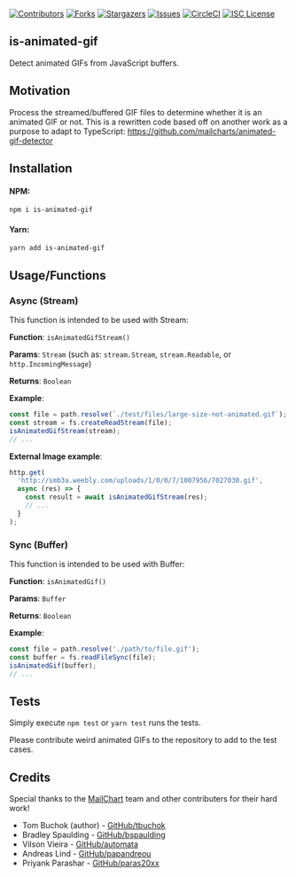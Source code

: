 [![Contributors][contributors-shield]][contributors-url]
[![Forks][forks-shield]][forks-url]
[![Stargazers][stars-shield]][stars-url]
[![Issues][issues-shield]][issues-url]
[![CircleCI][circleci-shield]][circleci-url]
[![ISC License][license-shield]][license-url]

[contributors-shield]: https://img.shields.io/github/contributors/HypernovaTX/is-animated-gif.svg
[contributors-url]: https://github.com/HypernovaTX/is-animated-gif/graphs/contributors
[forks-shield]: https://img.shields.io/github/forks/HypernovaTX/is-animated-gif.svg
[forks-url]: https://github.com/HypernovaTX/is-animated-gif/network/members
[stars-shield]: https://img.shields.io/github/stars/HypernovaTX/is-animated-gif.svg
[stars-url]: https://github.com/HypernovaTX/is-animated-gif/stargazers
[circleci-shield]: https://circleci.com/gh/HypernovaTX/is-animated-gif/tree/master.svg?style=shield
[circleci-url]: https://circleci.com/gh/HypernovaTX/is-animated-gif/tree/master
[issues-shield]: https://img.shields.io/github/issues/HypernovaTX/is-animated-gif.svg
[issues-url]: https://github.com/HypernovaTX/is-animated-gif/issues
[license-shield]: https://img.shields.io/github/license/HypernovaTX/is-animated-gif.svg
[license-url]: https://github.com/HypernovaTX/is-animated-gif/blob/master/LICENSE

## is-animated-gif

Detect animated GIFs from JavaScript buffers.

## Motivation

Process the streamed/buffered GIF files to determine whether it is an animated GIF or not. This is a rewritten code based off on another work as a purpose to adapt to TypeScript: https://github.com/mailcharts/animated-gif-detector

## Installation

#### NPM:

`npm i is-animated-gif`

#### Yarn:

`yarn add is-animated-gif`

## Usage/Functions

### Async (Stream)

This function is intended to be used with Stream:

**Function**: `isAnimatedGifStream()`

**Params**: `Stream` (such as: `stream.Stream`, `stream.Readable`, or `http.IncomingMessage`)

**Returns**: `Boolean`

**Example**:

```ts
const file = path.resolve(`./test/files/large-size-not-animated.gif`);
const stream = fs.createReadStream(file);
isAnimatedGifStream(stream);
// ...
```

**External Image example**:

```ts
http.get(
  'http://smb3a.weebly.com/uploads/1/0/0/7/1007956/7027030.gif',
  async (res) => {
    const result = await isAnimatedGifStream(res);
    // ...
  }
);
```

### Sync (Buffer)

This function is intended to be used with Buffer:

**Function**: `isAnimatedGif()`

**Params**: `Buffer`

**Returns**: `Boolean`

**Example**:

```ts
const file = path.resolve('./path/to/file.gif');
const buffer = fs.readFileSync(file);
isAnimatedGif(buffer);
// ...
```

## Tests

Simply execute `npm test` or `yarn test` runs the tests.

Please contribute weird animated GIFs to the repository to add to the test cases.

## Credits

Special thanks to the [MailChart](https://github.com/mailcharts) team and other contributers for their hard work!

- Tom Buchok (author) - [GitHub/tbuchok](https://github.com/tbuchok)
- Bradley Spaulding - [GitHub/bspaulding](https://github.com/bspaulding)
- Vilson Vieira - [GitHub/automata](https://github.com/automata)
- Andreas Lind - [GitHub/papandreou](https://github.com/papandreou)
- Priyank Parashar - [GitHub/paras20xx](https://github.com/paras20xx)

